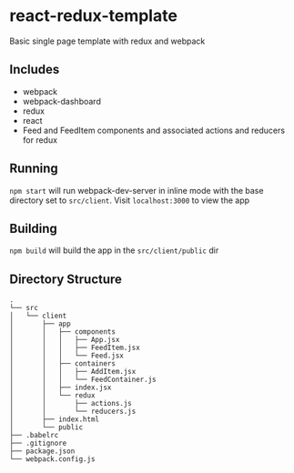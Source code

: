 # react-redux-template
Basic single page template with redux and webpack

## Includes
- webpack
- webpack-dashboard
- redux
- react
- Feed and FeedItem components and associated actions and reducers for redux

## Running
```npm start``` will run webpack-dev-server in inline mode with the base directory set to ```src/client```.
Visit ```localhost:3000``` to view the app

## Building
```npm build``` will build the app in the ```src/client/public``` dir

## Directory Structure
```
.
└── src
│   └── client
│       ├── app
│       │   ├── components
│       │   │   ├── App.jsx
│       │   │   ├── FeedItem.jsx
│       │   │   └── Feed.jsx
│       │   ├── containers
│       │   │   ├── AddItem.jsx
│       │   │   └── FeedContainer.js
│       │   ├── index.jsx
│       │   └── redux
│       │       ├── actions.js
│       │       └── reducers.js
│       ├── index.html
│       └── public
├── .babelrc
├── .gitignore
├── package.json
└── webpack.config.js
```
